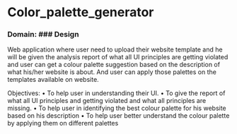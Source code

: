 # Color_palette_generator

### Domain: ### Design
Web application where user need to upload their website template
and he will be given the analysis report of what all UI principles are getting violated and user can get
a colour palette suggestion based on the description of what his/her website is about. And user can
apply those palettes on the templates available on website.

Objectives:
• To help user in understanding their UI.
• To give the report of what all UI principles and getting violated and what all principles are
missing.
• To help user in identifying the best colour palette for his website based on his description
• To help user better understand the colour palette by applying them on different palettes
